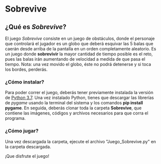# Sobrevive

## ¿Qué es *Sobrevive*?
El juego *Sobrevive* consiste en un juego de obstáculos, donde el personaje que controlará el jugador es un globo que deberá esquivar las 5 balas que caerán desde arriba de la pantalla en un orden completamente aleatorio. Es un juego donde **sobrevivir** la mayor cantidad de tiempo posible es el reto, pues las balas irán aumentando de velocidad a medida de que pasa el tiempo. Nota: una vez movido el globo, éste no podrá detenerse y si toca los bordes, perderás.

### ¿Cómo instalar?
Para poder correr el juego, deberás tener previamente instalada la versión de [Python 3.7](https://www.python.org/downloads/release/python-375/). Una vez instalado Python, tienes que descargar las librerías de *pygame* usando la terminal del sistema y los comandos **pip install pygame**. En seguida, deberás clonar toda la carpeta **Sobrevive**, que contiene las imágenes, códigos y archivos necesarios para que corra el programa.

### ¿Cómo jugar?
Una vez descargada la carpeta, ejecute el archivo "Juego_Sobrevive.py" en la carpeta descargada.

¡Que disfrute el juego!
